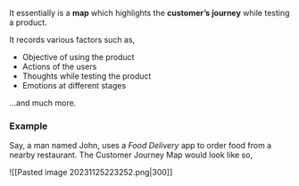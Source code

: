 It essentially is a **map** which highlights the **customer’s journey** while testing a product. 

It records various factors such as,
* Objective of using the product
* Actions of the users
* Thoughts while testing the product
* Emotions at different stages

…and much more.

### Example
Say, a man named John, uses a *Food Delivery* app to order food from a nearby restaurant. The Customer Journey Map would look like so,

![[Pasted image 20231125223252.png|300]]



